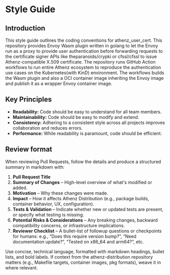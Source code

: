 # Style Guide

## Introduction

This style guide outlines the coding conventions for athenz_user_cert.
This repository provides Envoy Wasm plugin written in golang to let the Envoy run as a proxy to provide user authentication before forwarding requests to the certificate signer APIs like theparanoids/crypki or cfssl/cfssl to issue Athenz-compatible X.509 certificate.
The repository runs GitHub Action workflows to run entire Athenz ecosystem to reproduce the authentication use cases on the Kubernetes(with KinD) environment.
The workflows builds the Wasm plugin and also a OCI container image inheriting the Envoy image and publish it as a wrapper Envoy container image.

## Key Principles

* **Readability:** Code should be easy to understand for all team members.
* **Maintainability:** Code should be easy to modify and extend.
* **Consistency:** Adhering to a consistent style across all projects improves
  collaboration and reduces errors.
* **Performance:** While readability is paramount, code should be efficient.

## Review format

When reviewing Pull Requests, follow the details and produce a structured summary in markdown with:

1. **Pull Request Title**  
2. **Summary of Changes** – High-level overview of what's modified or added.  
3. **Motivation** – Why these changes were made.  
4. **Impact** – How it affects Athenz Distribution (e.g., package builds, container behavior, UX, configuration).  
5. **Tests & Validation** – Indicate whether new or updated tests are present, or specify what testing is missing.  
6. **Potential Risks & Considerations** – Any breaking changes, backward compatibility concerns, or infrastructure implications.  
7. **Reviewer Checklist** – A bullet-list of followup questions or checkpoints for humans: e.g., “Does this require version bump?”, “Need documentation update?”, “Tested on x86_64 and arm64?”, etc.

Use concise, technical language, formatted with markdown headings, bullet lists, and bold labels. If context from the athenz-distribution repository matters (e.g., Makefile targets, container images, pkg formats), weave it in where relevant.

